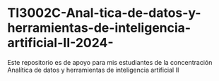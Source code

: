 # TI3002C-Anal-tica-de-datos-y-herramientas-de-inteligencia-artificial-II-2024-
Este repositorio es de apoyo para mis estudiantes de la concentración Analítica de datos y herramientas de inteligencia artificial II
